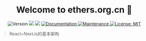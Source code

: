 <h1 align="center">Welcome to ethers.org.cn 👋</h1>

<p align="center">
  <img alt="Version" src="https://img.shields.io/badge/version-1.0.0-blue.svg?cacheSeconds=2592000" />
  <img src="https://img.shields.io/badge/node-%3E%3D%2012.18.0-blue.svg" />
  <img src="https://img.shields.io/badge/npm-%3E%3D%206.14.0-blue.svg" />
  <a href="https://github.com/PLQin/react-next-template#readme" target="_blank">
    <img alt="Documentation" src="https://img.shields.io/badge/documentation-yes-brightgreen.svg" />
  </a>
  <a href="https://github.com/PLQin/react-next-template/graphs/commit-activity" target="_blank">
    <img alt="Maintenance" src="https://img.shields.io/badge/Maintained%3F-yes-green.svg" />
  </a>
  <a href="https://github.com/PLQin/react-next-template/blob/master/LICENSE" target="_blank">
    <img alt="License: MIT" src="https://img.shields.io/github/license/plqin/react-next-template" />
  </a>
</p>

> React+NextJs的基本架构
